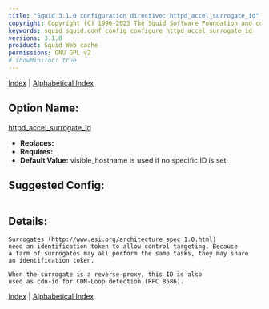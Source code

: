 ```yaml
---
title: "Squid 3.1.0 configuration directive: httpd_accel_surrogate_id"
copyright: Copyright (C) 1996-2023 The Squid Software Foundation and contributors
keywords: squid squid.conf config configure httpd_accel_surrogate_id
versions: 3.1.0
proiduct: Squid Web cache
permissions: GNU GPL v2
# showMiniToc: true
---
```

[Index](index#toc_httpd_accel_surrogate_id) | [Alphabetical Index](index_all#toc_httpd_accel_surrogate_id)

## Option Name:
[httpd_accel_surrogate_id](#httpd_accel_surrogate_id)
 * **Replaces:** 
 * **Requires:** 
 * **Default Value:** visible_hostname is used if no specific ID is set.


## Suggested Config:
```plaintext

```

## Details:

	Surrogates (http://www.esi.org/architecture_spec_1.0.html)
	need an identification token to allow control targeting. Because
	a farm of surrogates may all perform the same tasks, they may share
	an identification token.

	When the surrogate is a reverse-proxy, this ID is also
	used as cdn-id for CDN-Loop detection (RFC 8586).



[Index](index#toc_httpd_accel_surrogate_id) | [Alphabetical Index](index_all#toc_httpd_accel_surrogate_id)

